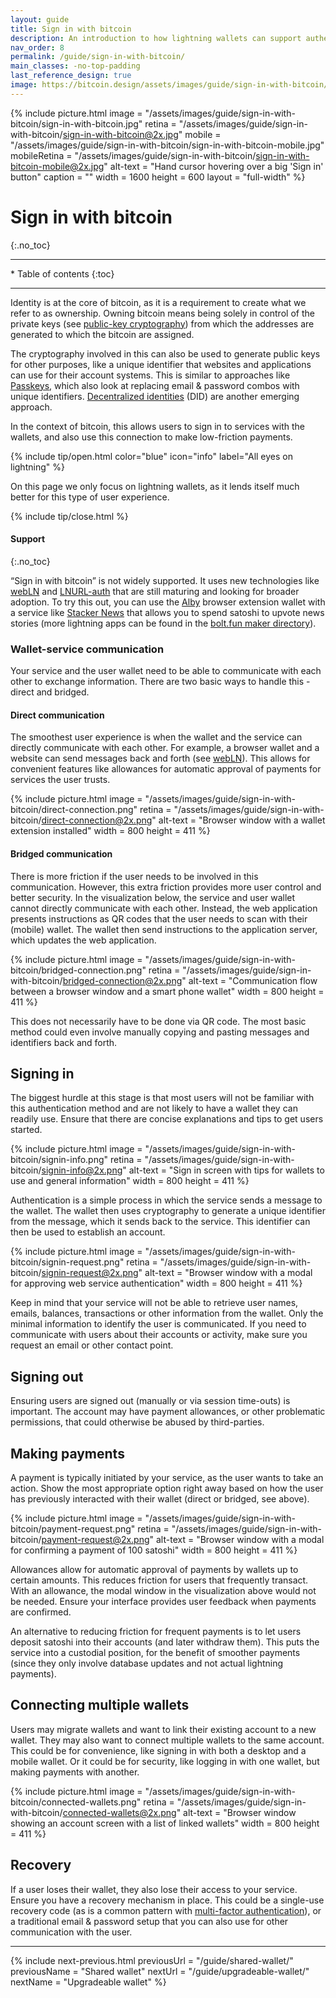 ```yaml
---
layout: guide
title: Sign in with bitcoin
description: An introduction to how lightning wallets can support authentication and payments with external applications and web services.
nav_order: 8
permalink: /guide/sign-in-with-bitcoin/
main_classes: -no-top-padding
last_reference_design: true
image: https://bitcoin.design/assets/images/guide/sign-in-with-bitcoin/sign-in-with-bitcoin-preview.jpg
---
```


<!--

Editor's notes

This page provides a top-level overview of the interactions around signing in
and making payments on a web application via a lightning wallet.

-->

{% include picture.html
   image = "/assets/images/guide/sign-in-with-bitcoin/sign-in-with-bitcoin.jpg"
   retina = "/assets/images/guide/sign-in-with-bitcoin/sign-in-with-bitcoin@2x.jpg"
   mobile = "/assets/images/guide/sign-in-with-bitcoin/sign-in-with-bitcoin-mobile.jpg"
   mobileRetina = "/assets/images/guide/sign-in-with-bitcoin/sign-in-with-bitcoin-mobile@2x.jpg"
   alt-text = "Hand cursor hovering over a big 'Sign in' button"
   caption = ""
   width = 1600
   height = 600
   layout = "full-width"
%}

# Sign in with bitcoin
{:.no_toc}

---

<div class="glossary-toc" markdown="1">
* Table of contents
{:toc}
</div>

---

Identity is at the core of bitcoin, as it is a requirement to create what we refer to as ownership. Owning bitcoin means being solely in control of the private keys (see [public-key cryptography](https://en.wikipedia.org/wiki/Public-key_cryptography)) from which the addresses are generated to which the bitcoin are assigned.

The cryptography involved in this can also be used to generate public keys for other purposes, like a unique identifier that websites and applications can use for their account systems. This is similar to approaches like [Passkeys](https://developer.apple.com/passkeys/), which also look at replacing email & password combos with unique identifiers. [Decentralized identities](https://en.wikipedia.org/wiki/Decentralized_identifier) (DID) are another emerging approach.

In the context of bitcoin, this allows users to sign in to services with the wallets, and also use this connection to make low-friction payments.

{% include tip/open.html color="blue" icon="info" label="All eyes on lightning" %}

On this page we only focus on lightning wallets, as it lends itself much better for this type of user experience.

{% include tip/close.html %}

#### Support
{:.no_toc}

“Sign in with bitcoin” is not widely supported. It uses new technologies like [webLN](https://webln.dev/#/) and [LNURL-auth](https://github.com/fiatjaf/lnurl-rfc/blob/luds/04.md) that are still maturing and looking for broader adoption. To try this out, you can use the [Alby](https://getalby.com/) browser extension wallet with a service like [Stacker News](https://stacker.news/) that allows you to spend satoshi to upvote news stories (more lightning apps can be found in the [bolt.fun maker directory](https://makers.bolt.fun/products)).

### Wallet-service communication

Your service and the user wallet need to be able to communicate with each other to exchange information. There are two basic ways to handle this - direct and bridged.

#### Direct communication

The smoothest user experience is when the wallet and the service can directly communicate with each other. For example, a browser wallet and a website can send messages back and forth (see [webLN](https://www.webln.guide/introduction/readme)). This allows for convenient features like allowances for automatic approval of payments for services the user trusts.

{% include picture.html
   image = "/assets/images/guide/sign-in-with-bitcoin/direct-connection.png"
   retina = "/assets/images/guide/sign-in-with-bitcoin/direct-connection@2x.png"
   alt-text = "Browser window with a wallet extension installed"
   width = 800
   height = 411
%}

#### Bridged communication

There is more friction if the user needs to be involved in this communication. However, this extra friction provides more user control and better security. In the visualization below, the service and user wallet cannot directly communicate with each other. Instead, the web application presents instructions as QR codes that the user needs to scan with their (mobile) wallet. The wallet then send instructions to the application server, which updates the web application.

{% include picture.html
   image = "/assets/images/guide/sign-in-with-bitcoin/bridged-connection.png"
   retina = "/assets/images/guide/sign-in-with-bitcoin/bridged-connection@2x.png"
   alt-text = "Communication flow between a browser window and a smart phone wallet"
   width = 800
   height = 411
%}

This does not necessarily have to be done via QR code. The most basic method could even involve manually copying and pasting messages and identifiers back and forth.

## Signing in

The biggest hurdle at this stage is that most users will not be familiar with this authentication method and are not likely to have a wallet they can readily use. Ensure that there are concise explanations and tips to get users started.

{% include picture.html
   image = "/assets/images/guide/sign-in-with-bitcoin/signin-info.png"
   retina = "/assets/images/guide/sign-in-with-bitcoin/signin-info@2x.png"
   alt-text = "Sign in screen with tips for wallets to use and general information"
   width = 800
   height = 411
%}

Authentication is a simple process in which the service sends a message to the wallet. The wallet then uses cryptography to generate a unique identifier from the message, which it sends back to the service. This identifier can then be used to establish an account.

{% include picture.html
   image = "/assets/images/guide/sign-in-with-bitcoin/signin-request.png"
   retina = "/assets/images/guide/sign-in-with-bitcoin/signin-request@2x.png"
   alt-text = "Browser window with a modal for approving web service authentication"
   width = 800
   height = 411
%}

Keep in mind that your service will not be able to retrieve user names, emails, balances, transactions or other information from the wallet. Only the minimal information to identify the user is communicated. If you need to communicate with users about their accounts or activity, make sure you request an email or other contact point.

## Signing out

Ensuring users are signed out (manually or via session time-outs) is important. The account may have payment allowances, or other problematic permissions, that could otherwise be abused by third-parties.

## Making payments

A payment is typically initiated by your service, as the user wants to take an action. Show the most appropriate option right away based on how the user has previously interacted with their wallet (direct or bridged, see above).

{% include picture.html
   image = "/assets/images/guide/sign-in-with-bitcoin/payment-request.png"
   retina = "/assets/images/guide/sign-in-with-bitcoin/payment-request@2x.png"
   alt-text = "Browser window with a modal for confirming a payment of 100 satoshi"
   width = 800
   height = 411
%}

Allowances allow for automatic approval of payments by wallets up to certain amounts. This reduces friction for users that frequently transact. With an allowance, the modal window in the visualization above would not be needed. Ensure your interface provides user feedback when payments are confirmed.

An alternative to reducing friction for frequent payments is to let users deposit satoshi into their accounts (and later withdraw them). This puts the service into a custodial position, for the benefit of smoother payments (since they only involve database updates and not actual lightning payments).

## Connecting multiple wallets

Users may migrate wallets and want to link their existing account to a new wallet. They may also want to connect multiple wallets to the same account. This could be for convenience, like signing in with both a desktop and a mobile wallet. Or it could be for security, like logging in with one wallet, but making payments with another.

{% include picture.html
   image = "/assets/images/guide/sign-in-with-bitcoin/connected-wallets.png"
   retina = "/assets/images/guide/sign-in-with-bitcoin/connected-wallets@2x.png"
   alt-text = "Browser window showing an account screen with a list of linked wallets"
   width = 800
   height = 411
%}

## Recovery

If a user loses their wallet, they also lose their access to your service. Ensure you have a recovery mechanism in place. This could be a single-use recovery code (as is a common pattern with [multi-factor authentication](https://en.wikipedia.org/wiki/Multi-factor_authentication)), or a traditional email & password setup that you can also use for other communication with the user.

---

{% include next-previous.html
   previousUrl = "/guide/shared-wallet/"
   previousName = "Shared wallet"
   nextUrl = "/guide/upgradeable-wallet/"
   nextName = "Upgradeable wallet"
%}
